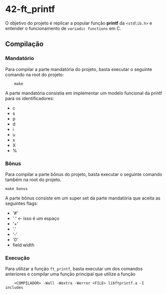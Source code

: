 # 42-ft_printf

O objetivo do projeto é replicar a popular função **printf** da ``<stdlib.h>`` e entender o funcionamento de ``variadic functions`` em C.

## Compilação

### Mandatório

Para compilar a parte mandatória do projeto, basta executar o seguinte comando na root do projeto:

```
	make
```
A parte mandatória consistia em implementar um modelo funcional da printf para os identificadores:

- c
- s
- p
- d
- i
- u
- x
- X
- %

### Bônus

Para compilar a parte bônus do projeto, basta executar o seguinte comando também na root do projeto.

```
make bonus
```
A parte bônus consiste em um super set da parte mandatória que aceita as seguintes flags:

- '#'
- ' ' <- isso é um espaço
- '+'
- '.'
- '-'
- '0'
- field width

### Execução

Para utilizar a função ``ft_printf``, basta executar um dos comandos anteriores e compilar uma função principal que utilize a função

```
	<COMPILADOR> -Wall -Wextra -Werror <FILE> libftprintf.a -I includes
```
